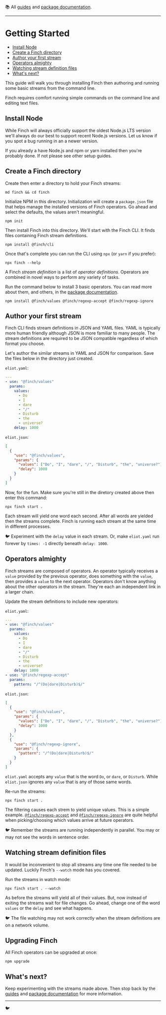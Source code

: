 :books: All [guides](/README.md#guides) and [package documentation](/README.md#package-documentation).

---

# Getting Started <!-- omit in toc -->

- [Install Node](#install-node)
- [Create a Finch directory](#create-a-finch-directory)
- [Author your first stream](#author-your-first-stream)
- [Operators almighty](#operators-almighty)
- [Watching stream definition files](#watching-stream-definition-files)
- [What's next?](#whats-next)

This guide will walk you through installing Finch then authoring and running some basic streams from the command line.

Finch requires comfort running simple commands on the command line and editing text files.

## Install Node

While Finch will always officially support the oldest Node.js LTS version we'll always do our best to support recent Node.js versions. Let us know if you spot a bug running in an a newer version.

If you already a have Node.js and npm or yarn installed then you're probably done. If not please see other setup guides.

## Create a Finch directory

Create then enter a directory to hold your Finch streams:

```
md finch && cd finch
```

Initialize NPM in this directory. Initialization will create a `package.json` file that helps manage the installed versions of Finch operators. Go ahead and select the defaults, the values aren't meaningful.

```
npm init
```

Then install Finch into this directory. We'll start with the Finch CLI. It finds files containing Finch stream definitions.

```
npm install @finch/cli
```

Once that's complete you can run the CLI using `npx` (or `yarn` if you prefer):

```
npx finch --help
```

A Finch _stream definition_ is a list of _operator definitions_. Operators are combined in novel ways to perform any variety of tasks.

Run the command below to install 3 basic operators. You can read more about them, and others, in the [package documentation](/README.md#package-documentation).

```
npm install @finch/values @finch/regexp-accept @finch/regexp-ignore
```

## Author your first stream

Finch CLI finds stream definitions in JSON and YAML files. YAML is typically more human friendly although JSON is more familiar to many people. The stream definitions are required to be JSON compatible regardless of which format you choose.

Let's author the similar streams in YAML and JSON for comparison. Save the files below in the directory just created.

`eliot.yaml`:

```yaml
---
- use: "@finch/values"
  params:
    values:
      - Do
      - I
      - dare
      - "/"
      - Disturb
      - the
      - universe?
    delay: 1000
```

`eliot.json`:

```json
[
  {
    "use": "@finch/values",
    "params": {
      "values": ["Do", "I", "dare", "/", "Disturb", "the", "universe?"],
      "delay": 1000
    }
  }
]
```

Now, for the fun. Make sure you're still in the diretory created above then enter this command:

```
npx finch start .
```

Each stream will yield one word each second. After all words are yielded then the streams complete. Finch is running each stream at the same time in different processes.

:bird: Experiment with the `delay` value in each stream. Or, make `eliot.yaml` run forever by `times: -1` directly beneath `delay: 1000`.

## Operators almighty

Finch streams are composed of operators. An operator typically receives a `value` provided by the previous operator, does something with the `value`, then provides a `value` to the next operator. Operators don't know anything about the other operators in the stream. They're each an independent link in a larger chain.

Update the stream definitions to include new operators:

`eliot.yaml`:

```yaml
---
- use: "@finch/values"
  params:
    values:
      - Do
      - I
      - dare
      - "/"
      - Disturb
      - the
      - universe?
    delay: 1000
- use: "@finch/regexp-accept"
  params:
    pattern: "/^(Do|dare|Disturb)$/"
```

`eliot.json`:

```json
[
  {
    "use": "@finch/values",
    "params": {
      "values": ["Do", "I", "dare", "/", "Disturb", "the", "universe?"],
      "delay": 1000
    }
  },
  {
    "use": "@finch/regexp-ignore",
    "params": {
      "pattern": "/^(Do|dare|Disturb)$/"
    }
  }
]
```

`eliot.yaml` accepts any `value` that is the word `Do`, or `dare`, or `Disturb`. While `eliot.json` ignores any `value` that is any of those same words.

Re-run the streams:

```
npx finch start .
```

The filtering causes each strem to yield unique values. This is a simple example. [`@finch/regexp-accept`](packages/regexp-accept/README.md) and [`@finch/regexp-ignore`](packages/regexp-ignore/README.md) are quite helpful when picking/choosing which values arrive at future operators.

:bird: Remember the streams are running independently in parallel. You may or may not see the words in sentence order.

## Watching stream definition files

It would be inconvenient to stop all streams any time one file needed to be updated. Luckily Finch's `--watch` mode has you covered.

Run the streams in watch mode:

```
npx finch start . --watch
```

As before the streams will yield all of their values. But, now instead of exiting the streams wait for file changes. Go ahead, change one of the word `values` or the `delay` and see what happens.

:bird: The file watching may not work correctly when the stream definitions are on a network volume.

## Upgrading Finch

All Finch operators can be upgraded at once:

```
npm upgrade
```

## What's next?

Keep experimenting with the streams made above. Then stop back by the [guides](/README.md#guides) and [package documentation](/README.md#package-documentation) for more information.

---

:bird:
